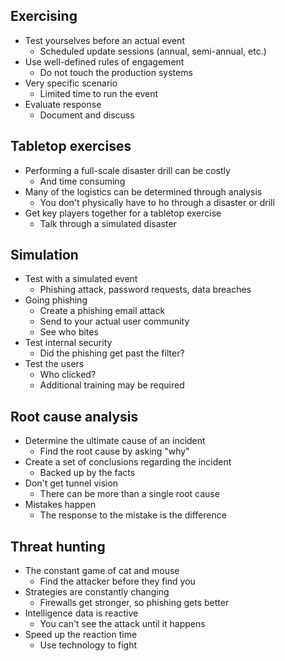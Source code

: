 ## Exercising
- Test yourselves before an actual event
	- Scheduled update sessions (annual, semi-annual, etc.)
- Use well-defined rules of engagement
	- Do not touch the production systems
- Very specific scenario
	- Limited time to run the event
- Evaluate response
	- Document and discuss
## Tabletop exercises
- Performing a full-scale disaster drill can be costly
	- And time consuming
- Many of the logistics can be determined through analysis
	- You don't physically have to ho through a disaster or drill
- Get key players together for a tabletop exercise
	- Talk through a simulated disaster
## Simulation
- Test with a simulated event
	- Phishing attack, password requests, data breaches
- Going phishing
	- Create a phishing email attack
	- Send to your actual user community
	- See who bites
- Test internal security
	- Did the phishing get past the filter?
- Test the users
	- Who clicked?
	- Additional training may be required
## Root cause analysis
- Determine the ultimate cause of an incident
	- Find the root cause by asking "why"
- Create a set of conclusions regarding the incident
	- Backed up by the facts
- Don't get tunnel vision
	- There can be more than a single root cause
- Mistakes happen
	- The response to the mistake is the difference
## Threat hunting
- The constant game of cat and mouse
	- Find the attacker before they find you
- Strategies are constantly changing
	- Firewalls get stronger, so phishing gets better
- Intelligence data is reactive
	- You can't see the attack until it happens
- Speed up the reaction time
	- Use technology to fight
